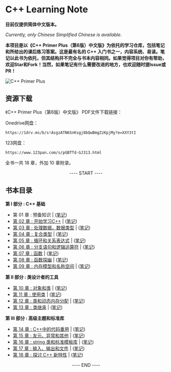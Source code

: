 # C++ Learning Note
**目前仅提供简体中文版本。**

*Currently, only Chinese Simplified Chinese is available.*


**本项目是以《C++ Primer Plus（第6版）中文版》为依托的学习仓库，包括笔记和所给出的课后练习答案。这是最有名的 C++ 入门书之一，内容系统、易读。笔记以此书为依托，但其结构并不完全与书本内容相同。如果觉得项目对你有帮助，欢迎Star和Fork！当然，如果笔记有什么需要改进的地方，也欢迎随时提Issue或PR！**

![C++ Primer Plus](https://camo.githubusercontent.com/04a4e993d30d3b81464c300cee8672ab7f7ae5e3f2815860bf509c1a7502d186/68747470733a2f2f7374617469632e66756e67656e6f6d6963732e636f6d2f696d616765732f323032312f30372f632d7072696d65722d706c7573362e6a7067)

## 资源下载

《C++ Primer Plus（第6版）中文版》 PDF文件下载链接：

Onedrive网盘：
```
https://1drv.ms/b/s!AsgzATN6SnKsgj8bQwBmgZzKpjMy?e=XXY3tI
```
123网盘：
```
https://www.123pan.com/s/pGBTTd-GJ313.html
```
全书一共 18 章，外加 10 章附录。


<p align="center"><a> ---- START ---- </a></p>

## 书本目录

**第 I 部分 : C++ 基础**

- 第 01 章 : 预备知识 | ([笔记](Notes/Chapter01.md))
- [第 02 章 : 开始学习C++](Exercises/Chapter02/README.md) | ([笔记](Notes/Chapter02.md))
- [第 03 章 : 处理数据，数据类型](Exercises/Chapter03/README.md) | ([笔记](Notes/Chapter03.md))
- [第 04 章 : 复合类型](Exercises/Chapter04/README.md) | ([笔记](Notes/Chapter04.md))
- [第 05 章 : 循环和关系表达式](Exercises/Chapter05/README.md) | ([笔记](Notes/Chapter05.md))
- [第 06 章 : 分支语句和逻辑运算符](Exercises/Chapter06/README.md) | ([笔记](Notes/Chapter06.md))
- [第 07 章 : 函数](Exercises/Chapter07/README.md) | ([笔记](Notes/Chapter07.md))
- [第 08 章 : 函数探幽](Exercises/Chapter08/README.md) | ([笔记](Notes/Chapter08.md))
- [第 09 章 : 内存模型和名称空间](Exercises/Chapter09/README.md) | ([笔记](Notes/Chapter09.md))

**第 II 部分 : 类设计者的工具**

- [第 10 章 : 对象和类](Exercises/Chapter10/README.md) | ([笔记](Notes/Chapter10.md))
- [第 11 章 : 使用类](Exercises/Chapter11/README.md) | ([笔记](Notes/Chapter11.md))
- [第 12 章 : 类和动态内存分配](Exercises/Chapter12/README.md) | ([笔记](Notes/Chapter12.md))
- [第 13 章 : 类继承](Exercises/Chapter13/README.md) | ([笔记](Notes/Chapter13.md))

**第 III 部分 : 高级主题和标准库**

- [第 14 章 : C++中的代码重用](Exercises/Chapter14/README.md) | ([笔记](Notes/Chapter14.md))
- [第 15 章 : 友元、异常和其他](Exercises/Chapter15/README.md) | ([笔记](Notes/Chapter15.md))
- [第 16 章 : string 类和标准模板库](Exercises/Chapter16/README.md) | ([笔记](Notes/Chapter16.md))
- [第 17 章 : 输入、输出和文件](Exercises/Chapter17/README.md) | ([笔记](Notes/Chapter17.md))
- [第 18 章 : 探讨 C++ 新特性](Exercises/Chapter18/README.md) | ([笔记](Notes/Chapter18.md))

<p align="center"><a> ---- END ---- </a></p>



